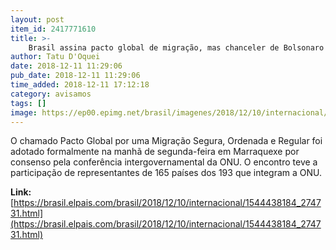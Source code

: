 ```yaml
---
layout: post
item_id: 2417771610
title: >-
    Brasil assina pacto global de migração, mas chanceler de Bolsonaro anuncia retirada
author: Tatu D'Oquei
date: 2018-12-11 11:29:06
pub_date: 2018-12-11 11:29:06
time_added: 2018-12-11 17:12:18
category: avisamos
tags: []
image: https://ep00.epimg.net/brasil/imagenes/2018/12/10/internacional/1544438184_274731_1544488683_rrss_normal.jpg
---
```


O chamado Pacto Global por uma Migração Segura, Ordenada e Regular foi adotado formalmente na manhã de segunda-feira em Marraquexe por consenso pela conferência intergovernamental da ONU. O encontro teve a participação de representantes de 165 países dos 193 que integram a ONU.

**Link:** [https://brasil.elpais.com/brasil/2018/12/10/internacional/1544438184_274731.html](https://brasil.elpais.com/brasil/2018/12/10/internacional/1544438184_274731.html)

